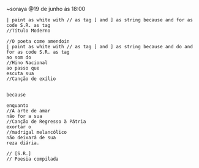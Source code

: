 ~soraya
@19 de junho às 18:00

    | paint as white with // as tag [ and ] as string because and for as code S.R. as tag
    //Título Moderno

    //O poeta come amendoin
    | paint as white with // as tag [ and ] as string because and do and for as code S.R. as tag
    ao som do
    //Hino Nacional
    ao passo que
    escuta sua
    //Canção de exílio


    because

    enquanto
    //A arte de amar
    não for a sua
    //Canção de Regresso à Pátria
    exortar o
    //madrigal melancólico
    não deixará de sua
    reza diária.

    // [S.R.]
    // Poesia compilada

